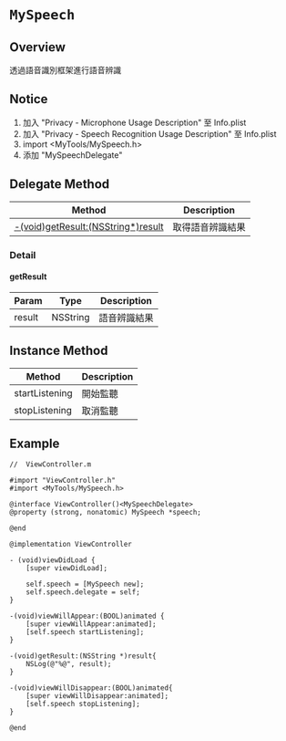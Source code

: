 # ```MySpeech```

## Overview
透過語音識別框架進行語音辨識

## Notice
1. 加入 "Privacy - Microphone Usage Description" 至 Info.plist
2. 加入 "Privacy - Speech Recognition Usage Description" 至 Info.plist
3. import <MyTools/MySpeech.h>
4. 添加 "MySpeechDelegate"

## Delegate Method
|Method|Description|
|---|---|
|[-(void)getResult:(NSString*)result](#getResult)|取得語音辨識結果|

### Detail
#### getResult
|Param|Type|Description|
|---|---|---|
|result|NSString|語音辨識結果|

## Instance Method
|Method|Description|
|---|---|
|startListening|開始監聽|
|stopListening|取消監聽|

## Example
```objectivec=
//  ViewController.m

#import "ViewController.h"
#import <MyTools/MySpeech.h>

@interface ViewController()<MySpeechDelegate>
@property (strong, nonatomic) MySpeech *speech;

@end

@implementation ViewController

- (void)viewDidLoad {
    [super viewDidLoad];
    
    self.speech = [MySpeech new];
    self.speech.delegate = self;
}

-(void)viewWillAppear:(BOOL)animated {
    [super viewWillAppear:animated];
    [self.speech startListening];
}

-(void)getResult:(NSString *)result{
    NSLog(@"%@", result);
}

-(void)viewWillDisappear:(BOOL)animated{
    [super viewWillDisappear:animated];
    [self.speech stopListening];
}

@end

```
